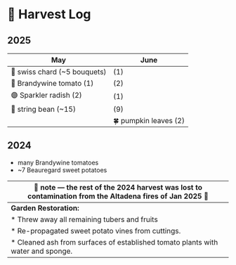 # 🧺 Harvest Log

## 2025

| May                                  | June     | 
|--------------------------------------|----------|
| 🥬 swiss chard        (~5 bouquets)|  (1)     | 
| 🍅 Brandywine tomato  (1)               |      (2)    | 
| 🟣 Sparkler radish    (2)               |     (1)     | 
| 💮 string bean        (~15)             |      (9)    | 
|             |    🍀 pumpkin leaves (2)      | 


## 2024

* many Brandywine tomatoes
* ~7 Beauregard sweet potatoes
  


|🚒  note — the rest of the 2024 harvest was lost to contamination from the Altadena fires of Jan 2025 🚒| 
|----------------------------------------------------------------------------------------------------|
|  **Garden Restoration:**                                                                           |
| * Threw away all remaining tubers and fruits                                                       |
| * Re-propagated sweet potato vines from cuttings.                                                  |
| * Cleaned ash from surfaces of established tomato plants with water and sponge.                    |
